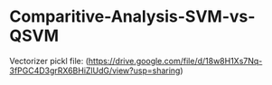 # Comparitive-Analysis-SVM-vs-QSVM

Vectorizer pickl file: (https://drive.google.com/file/d/18w8H1Xs7Nq-3fPGC4D3grRX6BHiZlUdG/view?usp=sharing)
